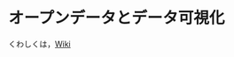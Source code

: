# オープンデータとデータ可視化

くわしくは，[Wiki](https://github.com/202408pythonciot/OpenData_and_Visualization/wiki)
